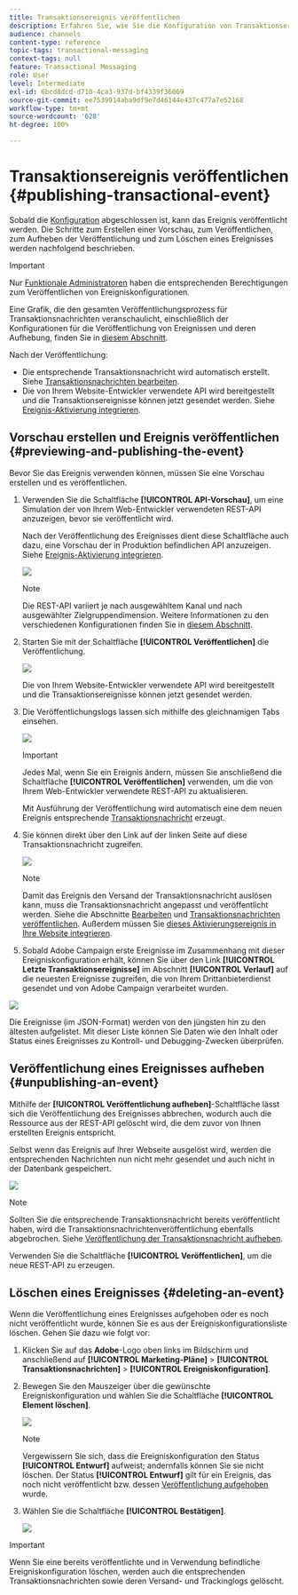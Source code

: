 ```yaml
---
title: Transaktionsereignis veröffentlichen
description: Erfahren Sie, wie Sie die Konfiguration von Transaktionsereignissen in der Vorschau anzeigen, veröffentlichen, deren Veröffentlichung aufheben und sie löschen.
audience: channels
content-type: reference
topic-tags: transactional-messaging
context-tags: null
feature: Transactional Messaging
role: User
level: Intermediate
exl-id: 6bcd8dcd-d710-4ca3-937d-bf4339f36069
source-git-commit: ee7539914aba9df9e7d46144e437c477a7e52168
workflow-type: tm+mt
source-wordcount: '628'
ht-degree: 100%

---
```


# Transaktionsereignis veröffentlichen {#publishing-transactional-event}

Sobald die [Konfiguration](../../channels/using/configuring-transactional-event.md) abgeschlossen ist, kann das Ereignis veröffentlicht werden. Die Schritte zum Erstellen einer Vorschau, zum Veröffentlichen, zum Aufheben der Veröffentlichung und zum Löschen eines Ereignisses werden nachfolgend beschrieben.

>[!IMPORTANT]
>
>Nur [Funktionale Administratoren](../../administration/using/users-management.md#functional-administrators) <!--being part of the **[!UICONTROL All]** [organizational unit](../../administration/using/organizational-units.md) -->haben die entsprechenden Berechtigungen zum Veröffentlichen von Ereigniskonfigurationen.

Eine Grafik, die den gesamten Veröffentlichungsprozess für Transaktionsnachrichten veranschaulicht, einschließlich der Konfigurationen für die Veröffentlichung von Ereignissen und deren Aufhebung, finden Sie in [diesem Abschnitt](../../channels/using/publishing-transactional-message.md).

Nach der Veröffentlichung:
* Die entsprechende Transaktionsnachricht wird automatisch erstellt. Siehe [Transaktionsnachrichten bearbeiten](../../channels/using/editing-transactional-message.md).
* Die von Ihrem Website-Entwickler verwendete API wird bereitgestellt und die Transaktionsereignisse können jetzt gesendet werden. Siehe [Ereignis-Aktivierung integrieren](../../channels/using/getting-started-with-transactional-msg.md#integrate-event-trigger).

## Vorschau erstellen und Ereignis veröffentlichen {#previewing-and-publishing-the-event}

Bevor Sie das Ereignis verwenden können, müssen Sie eine Vorschau erstellen und es veröffentlichen.

1. Verwenden Sie die Schaltfläche **[!UICONTROL API-Vorschau]**, um eine Simulation der von Ihrem Web-Entwickler verwendeten REST-API anzuzeigen, bevor sie veröffentlicht wird.

   Nach der Veröffentlichung des Ereignisses dient diese Schaltfläche auch dazu, eine Vorschau der in Produktion befindlichen API anzuzeigen. Siehe [Ereignis-Aktivierung integrieren](../../channels/using/getting-started-with-transactional-msg.md#integrate-event-trigger).

   ![](assets/message-center_api_preview.png)

   >[!NOTE]
   >
   >Die REST-API variiert je nach ausgewähltem Kanal und nach ausgewählter Zielgruppendimension. Weitere Informationen zu den verschiedenen Konfigurationen finden Sie in [diesem Abschnitt](../../channels/using/configuring-transactional-event.md#transactional-event-specific-configurations).

1. Starten Sie mit der Schaltfläche **[!UICONTROL Veröffentlichen]** die Veröffentlichung.

   ![](assets/message-center_pub.png)

   Die von Ihrem Website-Entwickler verwendete API wird bereitgestellt und die Transaktionsereignisse können jetzt gesendet werden.

1. Die Veröffentlichungslogs lassen sich mithilfe des gleichnamigen Tabs einsehen.

   ![](assets/message-center_logs.png)

   >[!IMPORTANT]
   >
   >Jedes Mal, wenn Sie ein Ereignis ändern, müssen Sie anschließend die Schaltfläche **[!UICONTROL Veröffentlichen]** verwenden, um die von Ihrem Web-Entwickler verwendete REST-API zu aktualisieren.

   Mit Ausführung der Veröffentlichung wird automatisch eine dem neuen Ereignis entsprechende [Transaktionsnachricht](../../channels/using/editing-transactional-message.md) erzeugt.

1. Sie können direkt über den Link auf der linken Seite auf diese Transaktionsnachricht zugreifen.

   ![](assets/message-center_messagegeneration.png)

   >[!NOTE]
   >
   >Damit das Ereignis den Versand der Transaktionsnachricht auslösen kann, muss die Transaktionsnachricht angepasst und veröffentlicht werden. Siehe die Abschnitte [Bearbeiten](../../channels/using/editing-transactional-message.md) und [Transaktionsnachrichten veröffentlichen](../../channels/using/publishing-transactional-message.md). Außerdem müssen Sie [dieses Aktivierungsereignis in Ihre Website integrieren](../../channels/using/getting-started-with-transactional-msg.md#integrate-event-trigger).

1. Sobald Adobe Campaign erste Ereignisse im Zusammenhang mit dieser Ereigniskonfiguration erhält, können Sie über den Link **[!UICONTROL Letzte Transaktionsereignisse]** im Abschnitt **[!UICONTROL Verlauf]** auf die neuesten Ereignisse zugreifen, die von Ihrem Drittanbieterdienst gesendet und von Adobe Campaign verarbeitet wurden.

![](assets/message-center_latest-events.png)

Die Ereignisse (im JSON-Format) werden von den jüngsten hin zu den ältesten aufgelistet. Mit dieser Liste können Sie Daten wie den Inhalt oder Status eines Ereignisses zu Kontroll- und Debugging-Zwecken überprüfen.

## Veröffentlichung eines Ereignisses aufheben   {#unpublishing-an-event}

Mithilfe der **[!UICONTROL Veröffentlichung aufheben]**-Schaltfläche lässt sich die Veröffentlichung des Ereignisses abbrechen, wodurch auch die Ressource aus der REST-API gelöscht wird, die dem zuvor von Ihnen erstellten Ereignis entspricht.

Selbst wenn das Ereignis auf Ihrer Webseite ausgelöst wird, werden die entsprechenden Nachrichten nun nicht mehr gesendet und auch nicht in der Datenbank gespeichert.

![](assets/message-center_unpublish.png)

>[!NOTE]
>
>Sollten Sie die entsprechende Transaktionsnachricht bereits veröffentlicht haben, wird die Transaktionsnachrichtenveröffentlichung ebenfalls abgebrochen. Siehe [Veröffentlichung der Transaktionsnachricht aufheben](../../channels/using/publishing-transactional-message.md#unpublishing-a-transactional-message).

Verwenden Sie die Schaltfläche **[!UICONTROL Veröffentlichen]**, um die neue REST-API zu erzeugen.

<!--## Transactional messaging publication process {#transactional-messaging-pub-process}

The chart below illustrates the transactional messaging publication process.

![](assets/message-center_pub-process.png)

For more on publishing, pausing and unpublishing a transactional message, see [this section](../../channels/using/publishing-transactional-message.md).-->

## Löschen eines Ereignisses {#deleting-an-event}

Wenn die Veröffentlichung eines Ereignisses aufgehoben oder es noch nicht veröffentlicht wurde, können Sie es aus der Ereigniskonfigurationsliste löschen. Gehen Sie dazu wie folgt vor:

1. Klicken Sie auf das  **Adobe**-Logo oben links im Bildschirm und anschließend auf **[!UICONTROL Marketing-Pläne]** > **[!UICONTROL Transaktionsnachrichten]** > **[!UICONTROL Ereigniskonfiguration]**.
1. Bewegen Sie den Mauszeiger über die gewünschte Ereigniskonfiguration und wählen Sie die Schaltfläche **[!UICONTROL Element löschen]**.

   ![](assets/message-center_delete-button.png)

   >[!NOTE]
   >
   >Vergewissern Sie sich, dass die Ereigniskonfiguration den Status **[!UICONTROL Entwurf]** aufweist; andernfalls können Sie sie nicht löschen. Der Status **[!UICONTROL Entwurf]** gilt für ein Ereignis, das noch nicht veröffentlicht bzw. dessen [Veröffentlichung aufgehoben](#unpublishing-an-event) wurde.

1. Wählen Sie die Schaltfläche **[!UICONTROL Bestätigen]**.

   ![](assets/message-center_delete-confirm.png)

>[!IMPORTANT]
>
>Wenn Sie eine bereits veröffentlichte und in Verwendung befindliche Ereigniskonfiguration löschen, werden auch die entsprechenden Transaktionsnachrichten sowie deren Versand- und Trackinglogs gelöscht.

